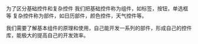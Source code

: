 

为了区分基础控件和复杂控件
我们把基础控件称为组件，如标签，按钮，单选框等
复杂控件称为部件，如日历部件，颜色控件，天气控件等。


我们需要了解基本组件的原理和使用，自己能开发一系列的部件，形成自己的控件库，能极大的提高自己的开发效率。
